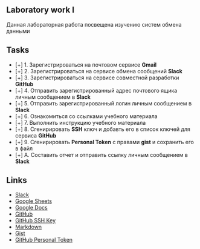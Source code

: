 ## Laboratory work I

Данная лабораторная работа посвещена изучению систем обмена данными

## Tasks

- [+] 1. Зарегистрироваться на почтовом сервисе **Gmail**
- [+] 2. Зарегистрироваться на сервисе обмена сообщений **Slack**
- [+] 3. Зарегистрироваться на сервисе совместной разработки **GitHub**
- [+] 4. Отправить зарегистрированный адрес почтового ящика личным сообщением в **Slack**
- [+] 5. Отправить зарегистрированный логин личным сообщением в **Slack**
- [+] 6. Ознакомиться со ссылками учебного материала
- [+] 7. Выполнить инструкцию учебного материала
- [+] 8. Сгенирировать **SSH** ключ и добавть его в список ключей для сервиса **GitHub**
- [+] 9. Сгенирировать **Personal Token** с правами **gist** и сохранить его в файл
- [+] A. Составить отчет и отправить ссылку личным сообщением в **Slack**

## Links

- [Slack](https://slack.com)
- [Google Sheets](https://www.google.ru/intl/ru/sheets/about/)
- [Google Docs](https://www.google.ru/intl/ru/docs/about/)
- [GitHub](https://github.com)
- [GitHub SSH Key](https://help.github.com/articles/generating-a-new-ssh-key-and-adding-it-to-the-ssh-agent/)
- [Markdown](https://stackedit.io)
- [Gist](https://gist.github.com)
- [GitHub Personal Token](https://github.com/settings/tokens/new)
